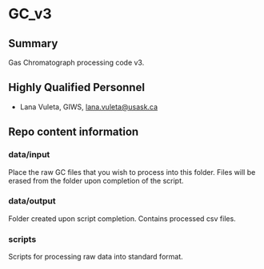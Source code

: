 # GC_v3

## Summary

Gas Chromatograph processing code v3.

## Highly Qualified Personnel

- Lana Vuleta, GIWS, lana.vuleta@usask.ca

## Repo content information

### data/input

Place the raw GC files that you wish to process into this folder. Files will be erased from the folder upon completion of the script.

### data/output

Folder created upon script completion. Contains processed csv files.

### scripts

Scripts for processing raw data into standard format.

